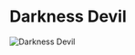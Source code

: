 # Darkness Devil

![Darkness Devil](https://static.wikia.nocookie.net/chainsaw-man/images/6/62/Darkness_Devil.png/revision/latest/scale-to-width-down/338?cb=20230114131607)

